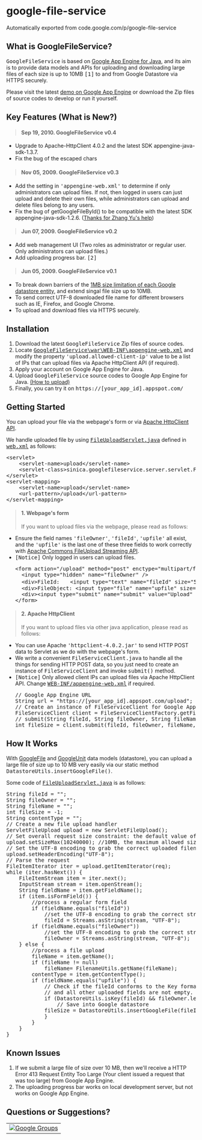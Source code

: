 # google-file-service
Automatically exported from code.google.com/p/google-file-service

 <h2><a name="What_is_?"></a>What is GoogleFileService?<a href="#What_is_?" class="section_anchor"></a></h2><p><tt>GoogleFileService</tt> is based on <a href="http://code.google.com/appengine/" rel="nofollow">Google App Engine for Java</a>, and its aim is to provide data models and APIs for uploading and downloading large files of each size is up to 10MB <tt>[1]</tt> to and from Google Datastore via HTTPS securely. <p> Please visit the latest <a href="https://gae-file-service.appspot.com/" rel="nofollow">demo on Google App Engine</a> or download the Zip files of source codes to develop or run it yourself. </p><h2><a name="Key_Features_(What_is_New?)"></a>Key Features (What is New?)<a href="#Key_Features_(What_is_New?)" class="section_anchor"></a></h2><blockquote><h4><a name="Sep_19,_2010._v0.4"></a>Sep 19, 2010. GoogleFileService v0.4<a href="#Sep_19,_2010._v0.4" class="section_anchor"></a></h4>
</blockquote><ul><li>Upgrade to Apache-HttpClient 4.0.2 and the latest SDK appengine-java-sdk-1.3.7. </li><li>Fix the bug of the escaped chars </li></ul><blockquote><h4><a name="Nov_05,_2009._v0.3"></a>Nov 05, 2009. GoogleFileService v0.3<a href="#Nov_05,_2009._v0.3" class="section_anchor"></a></h4>
</blockquote><ul><li>Add the setting in <tt>&#x27;appengine-web.xml&#x27;</tt> to determine if only administrators can upload files. If not, then logged in users can just upload and delete their own files, while administrators can upload and delete files belong to any users. </li><li>Fix the bug of getGoogleFileById() to be compatible with the latest SDK appengine-java-sdk-1.2.6.  (<a href="http://groups.google.com/group/google-file-service/browse_thread/thread/52ff7383972ed2b1" rel="nofollow">Thanks for Zhang Yu&#x27;s help</a>) </li></ul><blockquote><h4><a name="Jun_07,_2009._v0.2"></a>Jun 07, 2009. GoogleFileService v0.2<a href="#Jun_07,_2009._v0.2" class="section_anchor"></a></h4>
</blockquote><ul><li>Add web management UI (Two roles as administrator or regular user. Only administrators can upload files.) </li><li>Add uploading progress bar. <tt>[2]</tt> </li></ul><blockquote><h4><a name="Jun_05,_2009._v0.1"></a>Jun 05, 2009. GoogleFileService v0.1<a href="#Jun_05,_2009._v0.1" class="section_anchor"></a></h4>
</blockquote><ul><li>To break down barriers of the <a href="http://code.google.com/intl/en/appengine/docs/java/datastore/overview.html#Quotas_and_Limits" rel="nofollow">1MB size limitation of each Google datastore entity</a>, and extend singal file size up to 10MB. </li><li>To send correct UTF-8 downloaded file name for different browsers such as IE, Firefox, and Google Chrome. </li><li>To upload and download files via HTTPS securely. </li></ul><h2><a name="Installation"></a>Installation<a href="#Installation" class="section_anchor"></a></h2><ol><li>Download the latest <tt>GoogleFileService</tt> Zip files of source codes. </li><li>Locate <a href="http://code.google.com/p/google-file-service/source/browse/trunk/GoogleFileService/war/WEB-INF/appengine-web.xml" rel="nofollow"><tt>GoogleFileService\war\WEB-INF\appengine-web.xml</tt></a> and modify the property <tt>&#x27;upload.allowed-client-ip&#x27;</tt> value to be a list of IPs that can upload files via Apache HttpClient API (if required). </li><li>Apply your account on Google App Engine for Java. </li><li>Upload <tt>GoogleFileService</tt> source codes to Google App Engine for Java. <a href="http://code.google.com/intl/en/appengine/docs/java/gettingstarted/uploading.html" rel="nofollow">(How to upload)</a> </li><li>Finally, you can try it on <tt>https://[your_app_id].appspot.com/</tt> </li></ol><h2><a name="Getting_Started"></a>Getting Started<a href="#Getting_Started" class="section_anchor"></a></h2><p>You can upload your file via the webpage&#x27;s form or via <a href="http://hc.apache.org/" rel="nofollow">Apache HttpClient API</a>. <p> We handle uploaded file by using <a href="http://code.google.com/p/google-file-service/source/browse/trunk/GoogleFileService/src/sinica/googlefileservice/server/servlet/FileUploadServlet.java" rel="nofollow"><tt>FileUploadServlet.java</tt></a> defined in <a href="http://code.google.com/p/google-file-service/source/browse/trunk/GoogleFileService/war/WEB-INF/web.xml" rel="nofollow"><tt>web.xml</tt></a> as follows: </p><pre class="prettyprint">&lt;servlet&gt;
    &lt;servlet-name&gt;upload&lt;/servlet-name&gt;
    &lt;servlet-class&gt;sinica.googlefileservice.server.servlet.FileUploadServlet&lt;/servlet-class&gt;
&lt;/servlet&gt;
&lt;servlet-mapping&gt;
    &lt;servlet-name&gt;upload&lt;/servlet-name&gt;
    &lt;url-pattern&gt;/upload&lt;/url-pattern&gt;
&lt;/servlet-mapping&gt;</pre><blockquote><h4><a name="1._Webpage&#x27;s_form"></a>1. Webpage&#x27;s form<a href="#1._Webpage&#x27;s_form" class="section_anchor"></a></h4>
If you want to upload files via the webpage, please read as follows: 
</blockquote><ul><li>Ensure the field names <tt>&#x27;fileOwner&#x27;</tt>, <tt>&#x27;fileId&#x27;</tt>, <tt>&#x27;upfile&#x27;</tt> all exist, and the <tt>&#x27;upfile&#x27;</tt> is the last one of these three fields to work correctly with <a href="http://commons.apache.org/fileupload/streaming.html" rel="nofollow">Apache Commons FileUpload Streaming API</a>. </li><li><tt>[Notice]</tt> Only logged in users can upload files. </li><pre class="prettyprint">&lt;form action=&quot;/upload&quot; method=&quot;post&quot; enctype=&quot;multipart/form-data&quot;&gt;
  &lt;input type=&quot;hidden&quot; name=&quot;fileOwner&quot; /&gt;
  &lt;div&gt;FileId:　　&lt;input type=&quot;text&quot; name=&quot;fileId&quot; size=&quot;50&quot; /&gt;&lt;/div&gt;
  &lt;div&gt;FileObject: &lt;input type=&quot;file&quot; name=&quot;upfile&quot; size=&quot;50&quot; /&gt;&lt;/div&gt;
  &lt;div&gt;&lt;input type=&quot;submit&quot; name=&quot;submit&quot; value=&quot;Upload&quot; /&gt;&lt;/div&gt;
&lt;/form&gt;</pre></ul><blockquote><h4><a name="2._Apache"></a>2. Apache HttpClient<a href="#2._Apache" class="section_anchor"></a></h4>
If you want to upload files via other java application, please read as follows: 
</blockquote><ul><li>You can use Apache <tt>&#x27;httpclient-4.0.2.jar&#x27;</tt> to send HTTP POST data to Servlet as we do with the webpage&#x27;s form. </li><li>We write a convenient <tt>FileServiceClient.java</tt> to handle all the things for sending HTTP POST data, so you just need to create an instance of <tt>FileServiceClient</tt> and invoke <tt>submit()</tt> method. </li><li><tt>[Notice]</tt> Only allowed client IPs can upload files via Apache HttpClient API. Change <a href="http://code.google.com/p/google-file-service/source/browse/trunk/GoogleFileService/war/WEB-INF/appengine-web.xml" rel="nofollow"><tt>WEB-INF/appengine-web.xml</tt></a> if required. </li><pre class="prettyprint">// Google App Engine URL
String url = &quot;https://[your_app_id].appspot.com/upload&quot;;		
// Create an instance of FileServiceClient for Google App Engine
FileServiceClient client = FileServiceClientFactory.getFileServiceClient(url);
// submit(String fileId, String fileOwner, String fileName, byte[] fileData, String contentType)
int fileSize = client.submit(fileId, fileOwner, fileName, fileData, contentType);</pre></ul><h2><a name="How_It_Works"></a>How It Works<a href="#How_It_Works" class="section_anchor"></a></h2><p>With <a href="/p/google-file-service/wiki/GoogleFile">GoogleFile</a> and <a href="/p/google-file-service/wiki/GoogleUnit">GoogleUnit</a> data models (datastore), you can upload a large file of size up to 10 MB very easily via our static method <tt>DatastoreUtils.insertGoogleFile()</tt>. <p> Some code of <a href="http://code.google.com/p/google-file-service/source/browse/trunk/GoogleFileService/src/sinica/googlefileservice/server/servlet/FileUploadServlet.java" rel="nofollow"><tt>FileUploadServlet.java</tt></a> is as follows: </p><pre class="prettyprint">String fileId = &quot;&quot;;
String fileOwner = &quot;&quot;;
String fileName = &quot;&quot;;
int fileSize = -1;
String contentType = &quot;&quot;;
// Create a new file upload handler
ServletFileUpload upload = new ServletFileUpload();
// Set overall request size constraint: the default value of -1 indicates that there is no limit.
upload.setSizeMax(10240000); //10MB, the maximum allowed size, in bytes.
// Set the UTF-8 encoding to grab the correct uploaded filename, especially for Chinese
upload.setHeaderEncoding(&quot;UTF-8&quot;);
// Parse the request
FileItemIterator iter = upload.getItemIterator(req);
while (iter.hasNext()) {
    FileItemStream item = iter.next();
    InputStream stream = item.openStream();
    String fieldName = item.getFieldName();
    if (item.isFormField()) {
    	//process a regular form field
        if (fieldName.equals(&quot;fileId&quot;))
            //set the UTF-8 encoding to grab the correct string
            fileId = Streams.asString(stream, &quot;UTF-8&quot;);
        if (fieldName.equals(&quot;fileOwner&quot;))
            //set the UTF-8 encoding to grab the correct string
            fileOwner = Streams.asString(stream, &quot;UTF-8&quot;);
    } else {
    	//process a file upload
        fileName = item.getName();
        if (fileName != null)
    	    fileName= FilenameUtils.getName(fileName);
        contentType = item.getContentType();
        if (fieldName.equals(&quot;upfile&quot;)) {
            // Check if the fileId conforms to the Key format of the Google datastore 
            // and all other uploaded fields are not empty.
            if (DatastoreUtils.isKey(fileId) &amp;&amp; fileOwner.length() &gt; 0 &amp;&amp; fileName.length() &gt; 0) {
                // Save into Google datastore
        	fileSize = DatastoreUtils.insertGoogleFile(fileId, fileOwner, fileName, contentType, stream);
            }
        }
    }
}</pre><h2><a name="Known_Issues"></a>Known Issues<a href="#Known_Issues" class="section_anchor"></a></h2><ol><li>If we submit a large file of size over 10 MB, then we&#x27;ll receive a HTTP Error 413  Request Entity Too Large (Your client issued a request that was too large) from Google App Engine. </li><li>The uploading progress bar works on local development server, but not works on Google App Engine. </li></ol><h2><a name="Questions_or_Suggestions?"></a>Questions or Suggestions?<a href="#Questions_or_Suggestions?" class="section_anchor"></a></h2><p><table cellspacing="0"> <blockquote><tr> 
<td valign="middle"> 
<a href="http://groups.google.com/group/google-file-service" rel="nofollow"> 
<img src="http://groups.google.com/intl/en/images/logos/groups_logo_sm.gif" alt="Google Groups"></img></a>
